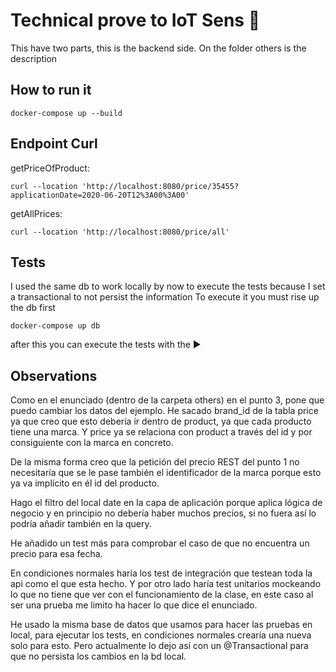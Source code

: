 # Technical prove to IoT Sens 🧮

This have two parts, this is the backend side.
On the folder others is the description

## How to run it

```shell
docker-compose up --build
```

## Endpoint Curl


getPriceOfProduct:
```shell
curl --location 'http://localhost:8080/price/35455?applicationDate=2020-06-20T12%3A00%3A00'
```

getAllPrices:
```shell
curl --location 'http://localhost:8080/price/all'
```

## Tests 

I used the same db to work locally by now to execute the tests because I set a transactional to not persist the information
To execute it you must rise up the db first

```shell
docker-compose up db
```

after this you can execute the tests with the ▶️

## Observations

Como en el enunciado (dentro de la carpeta others) en el punto 3, pone que puedo cambiar los datos del ejemplo. He sacado brand_id de la tabla price ya que creo que esto debería ir dentro de product, ya que cada producto tiene una marca. Y price ya se relaciona con product a través del id y por consiguiente con la marca en concreto.

De la misma forma creo que la petición del precio REST del punto 1 no necesitaría que se le pase también el identificador de la marca porque esto ya va implícito en él id del producto.

Hago el filtro del local date en la capa de aplicación porque aplica lógica de negocio y en principio no debería haber muchos precios, si no fuera así lo podría añadir también en la query.

He añadido un test más para comprobar el caso de que no encuentra un precio para esa fecha.

En condiciones normales haría los test de integración que testean toda la api como el que esta hecho. Y por otro lado haría test unitarios mockeando lo que no tiene que ver con el funcionamiento de la clase, en este caso al ser una prueba me limito ha hacer lo que dice el enunciado.

He usado la misma base de datos que usamos para hacer las pruebas en local, para ejecutar los tests, en condiciones normales crearía una nueva solo para esto. Pero actualmente lo dejo así con un @Transactional para que no persista los cambios en la bd local.